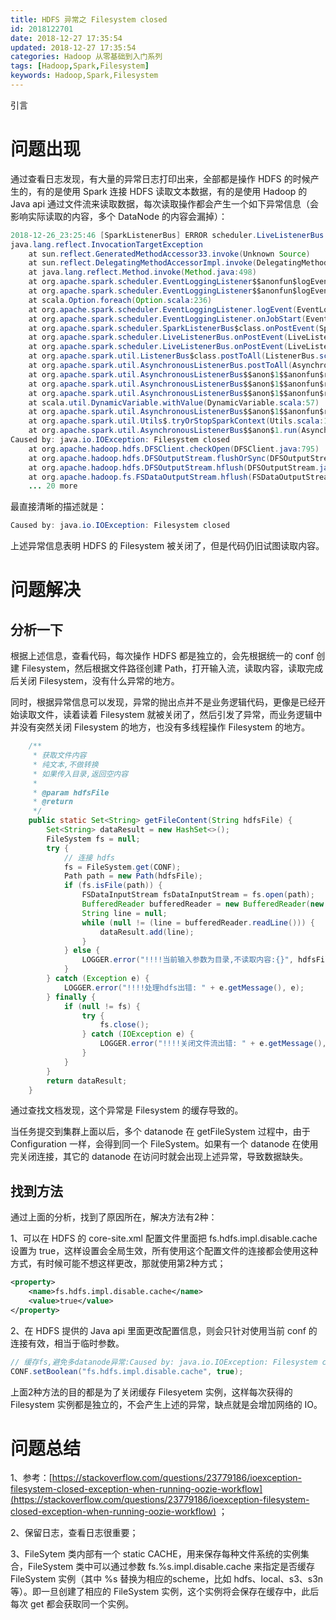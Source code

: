 ```yaml
---
title: HDFS 异常之 Filesystem closed
id: 2018122701
date: 2018-12-27 17:35:54
updated: 2018-12-27 17:35:54
categories: Hadoop 从零基础到入门系列
tags: [Hadoop,Spark,Filesystem]
keywords: Hadoop,Spark,Filesystem
---
```



引言


<!-- more -->


# 问题出现


通过查看日志发现，有大量的异常日志打印出来，全部都是操作 HDFS 的时候产生的，有的是使用 Spark 连接 HDFS 读取文本数据，有的是使用 Hadoop 的 Java api 通过文件流来读取数据，每次读取操作都会产生一个如下异常信息（会影响实际读取的内容，多个 DataNode 的内容会漏掉）：

````java
2018-12-26_23:25:46 [SparkListenerBus] ERROR scheduler.LiveListenerBus:95: Listener EventLoggingListener threw an exception
java.lang.reflect.InvocationTargetException
	at sun.reflect.GeneratedMethodAccessor33.invoke(Unknown Source)
	at sun.reflect.DelegatingMethodAccessorImpl.invoke(DelegatingMethodAccessorImpl.java:43)
	at java.lang.reflect.Method.invoke(Method.java:498)
	at org.apache.spark.scheduler.EventLoggingListener$$anonfun$logEvent$3.apply(EventLoggingListener.scala:150)
	at org.apache.spark.scheduler.EventLoggingListener$$anonfun$logEvent$3.apply(EventLoggingListener.scala:150)
	at scala.Option.foreach(Option.scala:236)
	at org.apache.spark.scheduler.EventLoggingListener.logEvent(EventLoggingListener.scala:150)
	at org.apache.spark.scheduler.EventLoggingListener.onJobStart(EventLoggingListener.scala:173)
	at org.apache.spark.scheduler.SparkListenerBus$class.onPostEvent(SparkListenerBus.scala:34)
	at org.apache.spark.scheduler.LiveListenerBus.onPostEvent(LiveListenerBus.scala:31)
	at org.apache.spark.scheduler.LiveListenerBus.onPostEvent(LiveListenerBus.scala:31)
	at org.apache.spark.util.ListenerBus$class.postToAll(ListenerBus.scala:55)
	at org.apache.spark.util.AsynchronousListenerBus.postToAll(AsynchronousListenerBus.scala:37)
	at org.apache.spark.util.AsynchronousListenerBus$$anon$1$$anonfun$run$1$$anonfun$apply$mcV$sp$1.apply$mcV$sp(AsynchronousListenerBus.scala:80)
	at org.apache.spark.util.AsynchronousListenerBus$$anon$1$$anonfun$run$1$$anonfun$apply$mcV$sp$1.apply(AsynchronousListenerBus.scala:65)
	at org.apache.spark.util.AsynchronousListenerBus$$anon$1$$anonfun$run$1$$anonfun$apply$mcV$sp$1.apply(AsynchronousListenerBus.scala:65)
	at scala.util.DynamicVariable.withValue(DynamicVariable.scala:57)
	at org.apache.spark.util.AsynchronousListenerBus$$anon$1$$anonfun$run$1.apply$mcV$sp(AsynchronousListenerBus.scala:64)
	at org.apache.spark.util.Utils$.tryOrStopSparkContext(Utils.scala:1181)
	at org.apache.spark.util.AsynchronousListenerBus$$anon$1.run(AsynchronousListenerBus.scala:63)
Caused by: java.io.IOException: Filesystem closed
	at org.apache.hadoop.hdfs.DFSClient.checkOpen(DFSClient.java:795)
	at org.apache.hadoop.hdfs.DFSOutputStream.flushOrSync(DFSOutputStream.java:1986)
	at org.apache.hadoop.hdfs.DFSOutputStream.hflush(DFSOutputStream.java:1947)
	at org.apache.hadoop.fs.FSDataOutputStream.hflush(FSDataOutputStream.java:130)
	... 20 more
````

最直接清晰的描述就是：

````java
Caused by: java.io.IOException: Filesystem closed
````

上述异常信息表明 HDFS 的 Filesystem 被关闭了，但是代码仍旧试图读取内容。


# 问题解决


## 分析一下

根据上述信息，查看代码，每次操作 HDFS 都是独立的，会先根据统一的 conf 创建 Filesystem，然后根据文件路径创建 Path，打开输入流，读取内容，读取完成后关闭 Filesystem，没有什么异常的地方。

同时，根据异常信息可以发现，异常的抛出点并不是业务逻辑代码，更像是已经开始读取文件，读着读着 Filesystem 就被关闭了，然后引发了异常，而业务逻辑中并没有突然关闭 Filesystem 的地方，也没有多线程操作 Filesystem 的地方。

````java
    /**
     * 获取文件内容
     * 纯文本,不做转换
     * 如果传入目录,返回空内容
     *
     * @param hdfsFile
     * @return
     */
    public static Set<String> getFileContent(String hdfsFile) {
        Set<String> dataResult = new HashSet<>();
        FileSystem fs = null;
        try {
            // 连接 hdfs
            fs = FileSystem.get(CONF);
            Path path = new Path(hdfsFile);
            if (fs.isFile(path)) {
                FSDataInputStream fsDataInputStream = fs.open(path);
                BufferedReader bufferedReader = new BufferedReader(new InputStreamReader(fsDataInputStream));
                String line = null;
                while (null != (line = bufferedReader.readLine())) {
                    dataResult.add(line);
                }
            } else {
                LOGGER.error("!!!!当前输入参数为目录,不读取内容:{}", hdfsFile);
            }
        } catch (Exception e) {
            LOGGER.error("!!!!处理hdfs出错: " + e.getMessage(), e);
        } finally {
            if (null != fs) {
                try {
                    fs.close();
                } catch (IOException e) {
                    LOGGER.error("!!!!关闭文件流出错: " + e.getMessage(), e);
                }
            }
        }
        return dataResult;
    }
````

通过查找文档发现，这个异常是 Filesystem 的缓存导致的。

当任务提交到集群上面以后，多个 datanode 在 getFileSystem 过程中，由于 Configuration 一样，会得到同一个 FileSystem。如果有一个 datanode 在使用完关闭连接，其它的 datanode 在访问时就会出现上述异常，导致数据缺失。

## 找到方法

通过上面的分析，找到了原因所在，解决方法有2种：

1、可以在 HDFS 的 core-site.xml 配置文件里面把 fs.hdfs.impl.disable.cache 设置为 true，这样设置会全局生效，所有使用这个配置文件的连接都会使用这种方式，有时候可能不想这样更改，那就使用第2种方式；

````xml
<property>
    <name>fs.hdfs.impl.disable.cache</name>
    <value>true</value>
</property>
````

2、在 HDFS 提供的 Java api 里面更改配置信息，则会只针对使用当前 conf 的连接有效，相当于临时参数。

````java
// 缓存fs,避免多datanode异常:Caused by: java.io.IOException: Filesystem closed
CONF.setBoolean("fs.hdfs.impl.disable.cache", true);
````

上面2种方法的目的都是为了关闭缓存 Filesyetem 实例，这样每次获得的 Filesystem 实例都是独立的，不会产生上述的异常，缺点就是会增加网络的 IO。


# 问题总结


1、参考：[https://stackoverflow.com/questions/23779186/ioexception-filesystem-closed-exception-when-running-oozie-workflow](https://stackoverflow.com/questions/23779186/ioexception-filesystem-closed-exception-when-running-oozie-workflow) ；

2、保留日志，查看日志很重要；

3、FileSytem 类内部有一个 static CACHE，用来保存每种文件系统的实例集合，FileSystem 类中可以通过参数 fs.%s.impl.disable.cache 来指定是否缓存 FileSystem 实例（其中 %s 替换为相应的scheme，比如 hdfs、local、s3、s3n等）。即一旦创建了相应的 FileSystem 实例，这个实例将会保存在缓存中，此后每次 get 都会获取同一个实例。



